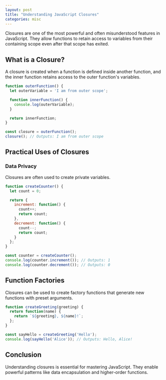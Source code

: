 ```yaml
---
layout: post
title: "Understanding JavaScript Closures"
categories: misc
---
```


Closures are one of the most powerful and often misunderstood features in JavaScript. They allow functions to retain access to variables from their containing scope even after that scope has exited.

## What is a Closure?

A closure is created when a function is defined inside another function, and the inner function retains access to the outer function's variables.

```javascript
function outerFunction() {
  let outerVariable = 'I am from outer scope';

  function innerFunction() {
    console.log(outerVariable);
  }

  return innerFunction;
}

const closure = outerFunction();
closure(); // Outputs: I am from outer scope
```
## Practical Uses of Closures
### Data Privacy
Closures are often used to create private variables.
```javascript
function createCounter() {
  let count = 0;

  return {
    increment: function() {
      count++;
      return count;
    },
    decrement: function() {
      count--;
      return count;
    }
  };
}

const counter = createCounter();
console.log(counter.increment()); // Outputs: 1
console.log(counter.decrement()); // Outputs: 0
```
## Function Factories
Closures can be used to create factory functions that generate new functions with preset arguments.

```javascript
function createGreeting(greeting) {
  return function(name) {
    return `${greeting}, ${name}!`;
  };
}

const sayHello = createGreeting('Hello');
console.log(sayHello('Alice')); // Outputs: Hello, Alice!
```
## Conclusion
Understanding closures is essential for mastering JavaScript. They enable powerful patterns like data encapsulation and higher-order functions.
